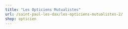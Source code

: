 ```yaml
---
title: "Les Opticiens Mutualistes"
url: /saint-paul-les-dax/les-opticiens-mutualistes-2/
shop: opticien
---
```

